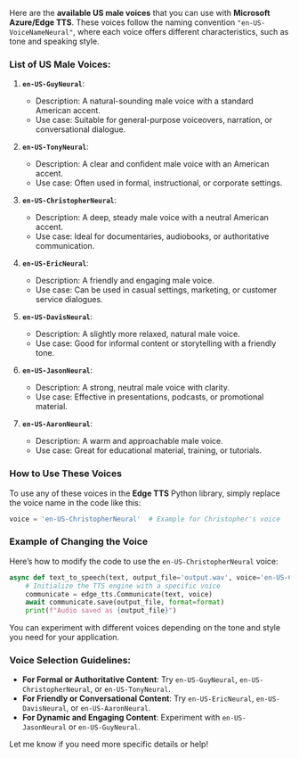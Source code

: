 Here are the **available US male voices** that you can use with **Microsoft Azure/Edge TTS**. These voices follow the naming convention `"en-US-VoiceNameNeural"`, where each voice offers different characteristics, such as tone and speaking style.

### List of US Male Voices:
1. **`en-US-GuyNeural`**:
   - Description: A natural-sounding male voice with a standard American accent.
   - Use case: Suitable for general-purpose voiceovers, narration, or conversational dialogue.

2. **`en-US-TonyNeural`**:
   - Description: A clear and confident male voice with an American accent.
   - Use case: Often used in formal, instructional, or corporate settings.

3. **`en-US-ChristopherNeural`**:
   - Description: A deep, steady male voice with a neutral American accent.
   - Use case: Ideal for documentaries, audiobooks, or authoritative communication.

4. **`en-US-EricNeural`**:
   - Description: A friendly and engaging male voice.
   - Use case: Can be used in casual settings, marketing, or customer service dialogues.

5. **`en-US-DavisNeural`**:
   - Description: A slightly more relaxed, natural male voice.
   - Use case: Good for informal content or storytelling with a friendly tone.

6. **`en-US-JasonNeural`**:
   - Description: A strong, neutral male voice with clarity.
   - Use case: Effective in presentations, podcasts, or promotional material.

7. **`en-US-AaronNeural`**:
   - Description: A warm and approachable male voice.
   - Use case: Great for educational material, training, or tutorials.

### How to Use These Voices
To use any of these voices in the **Edge TTS** Python library, simply replace the voice name in the code like this:

```python
voice = 'en-US-ChristopherNeural'  # Example for Christopher's voice
```

### Example of Changing the Voice
Here’s how to modify the code to use the `en-US-ChristopherNeural` voice:

```python
async def text_to_speech(text, output_file='output.wav', voice='en-US-ChristopherNeural', format="audio-16khz-32kbitrate-mono-mp3"):
    # Initialize the TTS engine with a specific voice
    communicate = edge_tts.Communicate(text, voice)
    await communicate.save(output_file, format=format)
    print(f"Audio saved as {output_file}")
```

You can experiment with different voices depending on the tone and style you need for your application.

### Voice Selection Guidelines:
- **For Formal or Authoritative Content**: Try `en-US-GuyNeural`, `en-US-ChristopherNeural`, or `en-US-TonyNeural`.
- **For Friendly or Conversational Content**: Try `en-US-EricNeural`, `en-US-DavisNeural`, or `en-US-AaronNeural`.
- **For Dynamic and Engaging Content**: Experiment with `en-US-JasonNeural` or `en-US-GuyNeural`.

Let me know if you need more specific details or help!
